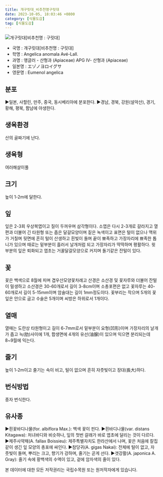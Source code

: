 ```yaml
---
title: 개구릿대_비추천명구릿대
date: 2023-10-05, 18:03:46 +0800
category: [식물도감]
tag: [식물도감]
---
```




![개구릿대[비추천명 : 구릿대]](http://www.nature.go.kr/fileUpload/plants/basic/Umbelliferae/Angelica/7345/2_th2.JPG)
- 국명 : 개구릿대[비추천명 : 구릿대]
- 학명 : Angelica anomala Avé-Lall.
- 과명 : 앵글러 - 산형과 (Apiaceae) APG Ⅳ- 산형과 (Apiaceae)
- 일본명 : エゾノヨロイグサ
- 영문명 : Eumenol angelica


## 분포
▶일본, 사할린, 만주, 중국, 동시베리아에 분포한다.▶경남, 경북, 강원(설악산), 경기, 황해, 평북, 함남에 야생한다.
## 생육환경
산의 골짜기에 난다.
## 생육형
여러해살이풀
## 크기
높이 1-2m에 달한다.
## 잎
잎은 2-3회 우상복엽이고 질이 두꺼우며 삼각형이다. 소엽은 다시 2-3개로 갈라지고 열편과 더불어 긴 타원형 또는 좁은 달걀모양이며 짙은 녹색이고 표면은 털이 없으나 맥위가 거칠며 뒷면에 흔히 털이 산생하고 흰빛이 돌며 끝이 뾰족하고 가장자리에 뾰족한 톱니가 있으며 때로는 밑부분이 흘러서 날개처럼 되고 가장자리가 딱딱하며 평활하다. 윗부분의 잎은 퇴화되고 엽초는 거꿀달걀모양으로 커지며 돌기같은 잔털이 있다.
## 꽃
꽃은 백색으로 8월에 피며 겹우산모양꽃차례고 산경은 소산경 및 꽃자루와 더불어 잔털이 밀생하고 소산경은 30-60개로서 길이 3-8cm이며 소총포편은 없고 꽃자루는 40-60개로서 길이 5-15mm이며 암술대는 길이 1mm정도이다. 꽃부리는 작으며 5개의 꽃잎은 안으로 굽고 수술은 5개이며 씨방은 하위로서 1개이다.
## 열매
열매는 도란상 타원형이고 길이 6-7mm로서 밑부분이 요형(凹形)이며 가장자리의 날개가 좁고 늑(肋)사이에 1개, 합생면에 4개의 유선(油腺)이 있으며 익으면 분리되는데 8~9월에 익는다.
## 줄기
높이 1-2m이고 줄기는 속이 비고, 털이 없으며 흔히 자줏빛이고 장대(長大)하다.
## 번식방법
종자 번식한다.
## 유사종
▶흰꽃바디나물(for. albiflora Max.): 백색 꽃이 핀다.▶흰바디나물(var. distans Kitagawa): 처녀바디와 비슷하나, 잎의 첫번 갈래가 바로 엽초에 달리는 것이 다르다.▶제주사약채(A. fallax Boissieu): 제주특별자치도 한라산에서 나며, 꽃은 처음에 칼집같이 생긴 잎 모양의 총포에 싸인다.▶참당귀(A. gigas Nakai): 전체에 털이 없고, 자줏빛이 돌며, 뿌리는 크고, 향기가 강하며, 줄기는 곧게 선다. ▶갯강활(A. japonica A. Gray): 줄기 속에 황백색의 수액이 있고, 겉에 암자색의 줄이 있다. 






본 데이터에 대한 모든 저작권리는 국립수목원 또는 원저작자에게 있습니다.
